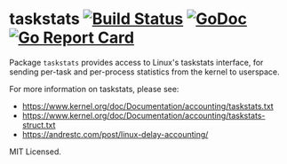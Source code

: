 taskstats [![Build Status](https://travis-ci.org/mdlayher/taskstats.svg?branch=master)](https://travis-ci.org/mdlayher/taskstats) [![GoDoc](https://godoc.org/github.com/mdlayher/taskstats?status.svg)](https://godoc.org/github.com/mdlayher/taskstats) [![Go Report Card](https://goreportcard.com/badge/github.com/mdlayher/taskstats)](https://goreportcard.com/report/github.com/mdlayher/taskstats)
=========

Package `taskstats` provides access to Linux's taskstats interface, for sending
per-task and per-process statistics from the kernel to userspace.

For more information on taskstats, please see:
  - https://www.kernel.org/doc/Documentation/accounting/taskstats.txt
  - https://www.kernel.org/doc/Documentation/accounting/taskstats-struct.txt
  - https://andrestc.com/post/linux-delay-accounting/

MIT Licensed.
